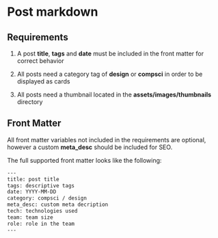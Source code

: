# Post markdown

## Requirements

1. A post **title**, **tags** and **date** must be included in the front matter for correct behavior

2. All posts need a category tag of **design** or **compsci** in order to be displayed as cards

3. All posts need a thumbnail located in the **assets/images/thumbnails** directory

## Front Matter

All front matter variables not included in the requirements are optional, however a custom **meta_desc** should be included for SEO.

The full supported front matter looks like the following:

```txt
---
title: post title
tags: descriptive tags
date: YYYY-MM-DD
category: compsci / design
meta_desc: custom meta decription
tech: technologies used
team: team size
role: role in the team
---
```
